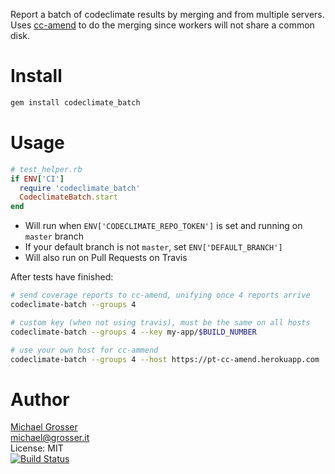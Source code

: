 Report a batch of codeclimate results by merging and from multiple servers.<br/>
Uses [cc-amend](https://github.com/grosser/cc-amend) to do the merging since workers will not share a common disk.

Install
=======

```Bash
gem install codeclimate_batch
```

Usage
=====

```Ruby
# test_helper.rb
if ENV['CI']
  require 'codeclimate_batch'
  CodeclimateBatch.start
end
```

 - Will run when `ENV['CODECLIMATE_REPO_TOKEN']` is set and running on `master` branch
 - If your default branch is not `master`, set `ENV['DEFAULT_BRANCH']`
 - Will also run on Pull Requests on Travis

After tests have finished:

```Bash
# send coverage reports to cc-amend, unifying once 4 reports arrive
codeclimate-batch --groups 4

# custom key (when not using travis), must be the same on all hosts
codeclimate-batch --groups 4 --key my-app/$BUILD_NUMBER

# use your own host for cc-ammend
codeclimate-batch --groups 4 --host https://pt-cc-amend.herokuapp.com
```

Author
======
[Michael Grosser](http://grosser.it)<br/>
michael@grosser.it<br/>
License: MIT<br/>
[![Build Status](https://travis-ci.org/grosser/codeclimate_batch.png)](https://travis-ci.org/grosser/codeclimate_batch)
